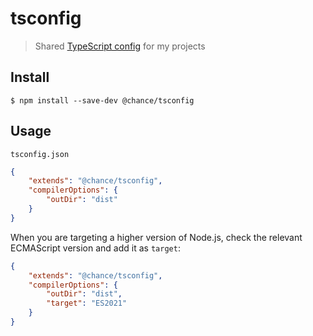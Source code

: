 # tsconfig

> Shared [TypeScript config](https://www.typescriptlang.org/docs/handbook/tsconfig-json.html) for my projects

## Install

```
$ npm install --save-dev @chance/tsconfig
```

## Usage

`tsconfig.json`

```json
{
	"extends": "@chance/tsconfig",
	"compilerOptions": {
		"outDir": "dist"
	}
}
```

When you are targeting a higher version of Node.js, check the relevant ECMAScript version and add it as `target`:

```json
{
	"extends": "@chance/tsconfig",
	"compilerOptions": {
		"outDir": "dist",
		"target": "ES2021"
	}
}
```
